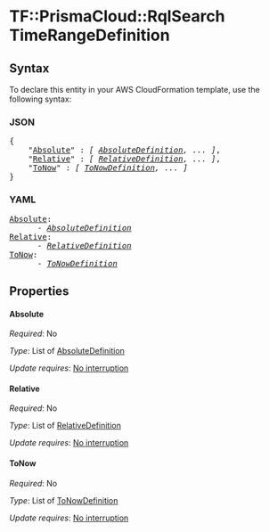 # TF::PrismaCloud::RqlSearch TimeRangeDefinition

## Syntax

To declare this entity in your AWS CloudFormation template, use the following syntax:

### JSON

<pre>
{
    "<a href="#absolute" title="Absolute">Absolute</a>" : <i>[ <a href="absolutedefinition.md">AbsoluteDefinition</a>, ... ]</i>,
    "<a href="#relative" title="Relative">Relative</a>" : <i>[ <a href="relativedefinition.md">RelativeDefinition</a>, ... ]</i>,
    "<a href="#tonow" title="ToNow">ToNow</a>" : <i>[ <a href="tonowdefinition.md">ToNowDefinition</a>, ... ]</i>
}
</pre>

### YAML

<pre>
<a href="#absolute" title="Absolute">Absolute</a>: <i>
      - <a href="absolutedefinition.md">AbsoluteDefinition</a></i>
<a href="#relative" title="Relative">Relative</a>: <i>
      - <a href="relativedefinition.md">RelativeDefinition</a></i>
<a href="#tonow" title="ToNow">ToNow</a>: <i>
      - <a href="tonowdefinition.md">ToNowDefinition</a></i>
</pre>

## Properties

#### Absolute

_Required_: No

_Type_: List of <a href="absolutedefinition.md">AbsoluteDefinition</a>

_Update requires_: [No interruption](https://docs.aws.amazon.com/AWSCloudFormation/latest/UserGuide/using-cfn-updating-stacks-update-behaviors.html#update-no-interrupt)

#### Relative

_Required_: No

_Type_: List of <a href="relativedefinition.md">RelativeDefinition</a>

_Update requires_: [No interruption](https://docs.aws.amazon.com/AWSCloudFormation/latest/UserGuide/using-cfn-updating-stacks-update-behaviors.html#update-no-interrupt)

#### ToNow

_Required_: No

_Type_: List of <a href="tonowdefinition.md">ToNowDefinition</a>

_Update requires_: [No interruption](https://docs.aws.amazon.com/AWSCloudFormation/latest/UserGuide/using-cfn-updating-stacks-update-behaviors.html#update-no-interrupt)

